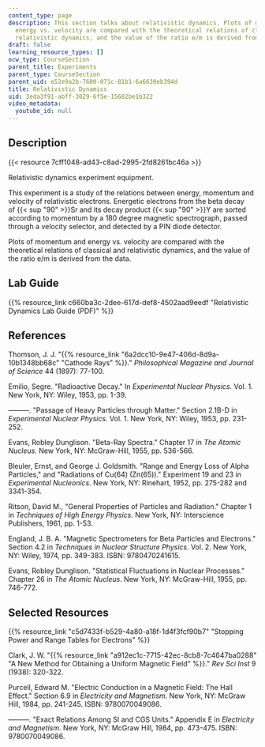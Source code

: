 ```yaml
---
content_type: page
description: This section talks about relativistic dynamics. Plots of momentum and
  energy vs. velocity are compared with the theoretical relations of classical and
  relativistic dynamics, and the value of the ratio e/m is derived from the data.
draft: false
learning_resource_types: []
ocw_type: CourseSection
parent_title: Experiments
parent_type: CourseSection
parent_uid: e52e9a2b-7600-071c-81b1-6a6630eb394d
title: Relativistic Dynamics
uid: 3eda3f91-abff-3029-6f5e-15682be1b322
video_metadata:
  youtube_id: null
---
```

## Description

{{< resource 7cff1048-ad43-c8ad-2995-2fd8261bc46a >}}

Relativistic dynamics experiment equipment.

This experiment is a study of the relations between energy, momentum and velocity of relativistic electrons. Energetic electrons from the beta decay of {{< sup "90" >}}Sr and its decay product {{< sup "90" >}}Y are sorted according to momentum by a 180 degree magnetic spectrograph, passed through a velocity selector, and detected by a PIN diode detector.

Plots of momentum and energy vs. velocity are compared with the theoretical relations of classical and relativistic dynamics, and the value of the ratio e/m is derived from the data.

## Lab Guide

{{% resource_link c660ba3c-2dee-617d-def8-4502aad9eedf "Relativistic Dynamics Lab Guide (PDF)" %}}

## References

Thomson, J. J. "{{% resource_link "6a2dcc10-9e47-406d-8d9a-10b1348bb68c" "Cathode Rays" %}}." _Philosophical Magazine and Journal of Science_ 44 (1897): 77-100.

Emilio, Segre. "Radioactive Decay." In _Experimental Nuclear Physics._ Vol. 1. New York, NY: Wiley, 1953, pp. 1-39.

———. "Passage of Heavy Particles through Matter." Section 2.1B-D in _Experimental Nuclear Physics._ Vol. 1. New York, NY: Wiley, 1953, pp. 231-252.

Evans, Robley Dunglison. "Beta-Ray Spectra." Chapter 17 in _The Atomic Nucleus._ New York, NY: McGraw-Hill, 1955, pp. 536-566.

Bleuler, Ernst, and George J. Goldsmith. "Range and Energy Loss of Alpha Particles," and "Radiations of Cu(64) (Zn(65))." Experiment 19 and 23 in _Experimental Nucleonics._ New York, NY: Rinehart, 1952, pp. 275-282 and 3341-354.

Ritson, David M., "General Properties of Particles and Radiation." Chapter 1 in _Techniques of High Energy Physics._ New York, NY: Interscience Publishers, 1961, pp. 1-53.

England, J. B. A. "Magnetic Spectrometers for Beta Particles and Electrons." Section 4.2 in _Techniques in Nuclear Structure Physics_. Vol. 2. New York, NY: Wiley, 1974, pp. 349-383. ISBN: 9780470241615.

Evans, Robley Dunglison. "Statistical Fluctuations in Nuclear Processes." Chapter 26 in _The Atomic Nucleus._ New York, NY: McGraw-Hill, 1955, pp. 746-772.

## Selected Resources

{{% resource_link "c5d7433f-b529-4a80-a18f-1d4f3fcf90b7" "Stopping Power and Range Tables for Electrons" %}}

Clark, J. W. "{{% resource_link "a912ec1c-7715-42ec-8cb8-7c4647ba0288" "A New Method for Obtaining a Uniform Magnetic Field" %}}." _Rev Sci Inst_ 9 (1938): 320-322.

Purcell, Edward M. "Electric Conduction in a Magnetic Field: The Hall Effect." Section 6.9 in _Electricity and Magnetism_. New York, NY: McGraw Hill, 1984, pp. 241-245. ISBN: 9780070049086.

———. "Exact Relations Among SI and CGS Units." Appendix E in _Electricity and Magnetism_. New York, NY: McGraw Hill, 1984, pp. 473-475. ISBN: 9780070049086.